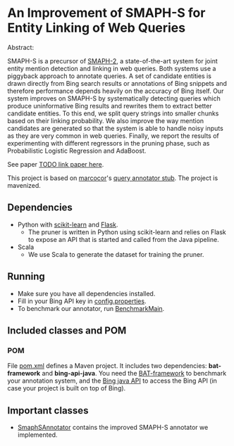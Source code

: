 # An Improvement of SMAPH-S for Entity Linking of Web Queries
Abstract:

SMAPH-S is a precursor of [SMAPH-2](http://www2016.net/proceedings/proceedings/p567.pdf), a state-of-the-art system for joint entity mention detection and linking in web queries. Both systems use a piggyback approach to annotate queries. A set of candidate entities is drawn directly from Bing search results or annotations of Bing snippets and therefore performance depends heavily on the accuracy of Bing itself. Our system improves on SMAPH-S by systematically detecting queries which produce uninformative Bing results and rewrites them to extract better candidate entities. To this end, we split query strings into smaller chunks based on their linking probability. We also improve the way mention candidates are generated so that the system is able to handle noisy inputs as they are very common in web queries. Finally, we report the results of experimenting with different regressors in the pruning phase, such as Probabilistic Logistic Regression and AdaBoost.

See paper [TODO link paper here]().


This project is based on [marcocor](https://github.com/marcocor)'s [query annotator stub](https://github.com/marcocor/query-annotator-stub). The project is mavenized.

## Dependencies
- Python with [scikit-learn](http://scikit-learn.org/) and [Flask](http://flask.pocoo.org/).
  - The pruner is written in Python using scikit-learn and relies on Flask to expose an API that is started and called from the Java pipeline.
- Scala
  - We use Scala to generate the dataset for training the pruner.

## Running
- Make sure you have all dependencies installed.
- Fill in your Bing API key in [config.properties](src/main/resources/config.properties).
- To benchmark our annotator, run [BenchmarkMain](src/main/java/annotatorstub/main/BenchmarkMain.java).

## Included classes and POM
### POM
File [pom.xml](pom.xml) defines a Maven project. It includes two dependencies: **bat-framework** and **bing-api-java**. You need the [BAT-framework](http://www.github.com/marcocor/bat-framework) to benchmark your annotation system, and the [Bing java API](http://www.github.com/marcocor/bing-api-java) to access the Bing API (in case your project is built on top of Bing).

## Important classes
- [SmaphSAnnotator](src/main/java/annotatorstub/annotator/smaph/SmaphSAnnotator.java) contains the improved SMAPH-S annotator we implemented.
